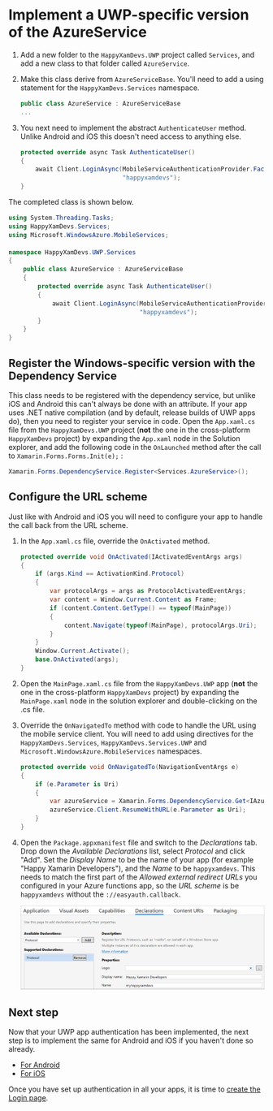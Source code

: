 # Implement a UWP-specific version of the AzureService

1. Add a new folder to the `HappyXamDevs.UWP` project called `Services`, and add a new class to that folder called `AzureService`.

2. Make this class derive from `AzureServiceBase`. You'll need to add a using statement for the `HappyXamDevs.Services` namespace.

    ```cs
    public class AzureService : AzureServiceBase
    ...
    ```

3. You next need to implement the abstract `AuthenticateUser` method. Unlike Android and iOS this doesn't need access to anything else.

    ```cs
    protected override async Task AuthenticateUser()
    {
        await Client.LoginAsync(MobileServiceAuthenticationProvider.Facebook,
                                "happyxamdevs");
    }
    ```

The completed class is shown below.

```cs
using System.Threading.Tasks;
using HappyXamDevs.Services;
using Microsoft.WindowsAzure.MobileServices;

namespace HappyXamDevs.UWP.Services
{
    public class AzureService : AzureServiceBase
    {
        protected override async Task AuthenticateUser()
        {
            await Client.LoginAsync(MobileServiceAuthenticationProvider.Facebook,
                                    "happyxamdevs");
        }
    }
}
```

## Register the Windows-specific version with the Dependency Service

This class needs to be registered with the dependency service, but unlike iOS and Android this can't always be done with an attribute. If your app uses .NET native compilation (and by default, release builds of UWP apps do), then you need to register your service in code. Open the `App.xaml.cs` file from the `HappyXamDevs.UWP` project (**not** the one in the cross-platform `HappyXamDevs` project) by expanding the `App.xaml` node in the Solution explorer, and add the following code in the `OnLaunched` method after the call to `Xamarin.Forms.Forms.Init(e);` :

```cs
Xamarin.Forms.DependencyService.Register<Services.AzureService>();
```

## Configure the URL scheme

Just like with Android and iOS you will need to configure your app to handle the call back from the URL scheme.

1. In the `App.xaml.cs` file, override the `OnActivated` method.

    ```cs
    protected override void OnActivated(IActivatedEventArgs args)
    {
        if (args.Kind == ActivationKind.Protocol)
        {
            var protocolArgs = args as ProtocolActivatedEventArgs;
            var content = Window.Current.Content as Frame;
            if (content.Content.GetType() == typeof(MainPage))
            {
                content.Navigate(typeof(MainPage), protocolArgs.Uri);
            }
        }
        Window.Current.Activate();
        base.OnActivated(args);
    }
    ```

2. Open the `MainPage.xaml.cs` file from the `HappyXamDevs.UWP` app (**not** the one in the cross-platform `HappyXamDevs` project) by expanding the `MainPage.xaml` node in the solution explorer and double-clicking on the .cs file.

3. Override the `OnNavigatedTo` method with code to handle the URL using the mobile service client. You will need to add using directives for the `HappyXamDevs.Services`, `HappyXamDevs.Services.UWP` and `Microsoft.WindowsAzure.MobileServices` namespaces.

    ```cs
    protected override void OnNavigatedTo(NavigationEventArgs e)
    {
        if (e.Parameter is Uri)
        {
            var azureService = Xamarin.Forms.DependencyService.Get<IAzureService>() as AzureService;
            azureService.Client.ResumeWithURL(e.Parameter as Uri);
        }
    }
    ```

4. Open the `Package.appxmanifest` file and switch to the _Declarations_ tab. Drop down the _Available Declarations_ list, select _Protocol_ and click "Add". Set the _Display Name_ to be the name of your app (for example "Happy Xamarin Developers"), and the _Name_ to be `happyxamdevs`. This needs to match the first part of the _Allowed external redirect URLs_ you configured in your Azure functions app, so the _URL scheme_ is be `happyxamdevs` without the `://easyauth.callback`.

    ![Configuring the UWP protocol](../Images/VS2017ConfigureUWPProtocol.PNG)

## Next step

Now that your UWP app authentication has been implemented, the next step is to implement the same for Android and iOS if you haven't done so already.

* [For Android](./3_1-CreateAnAzureServiceInTheMobileAppDroid.md)
* [For iOS](./3_2-CreateAnAzureServiceInTheMobileAppIos.md)

Once you have set up authentication in all your apps, it is time to [create the Login page](./4-CreateLoginPage.md).
